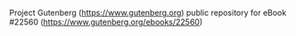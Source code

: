 Project Gutenberg (https://www.gutenberg.org) public repository for eBook #22560 (https://www.gutenberg.org/ebooks/22560)
